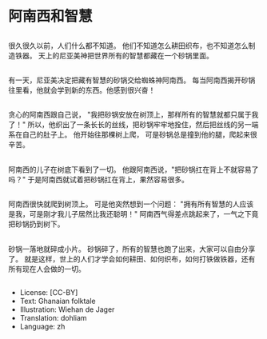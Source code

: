 # 阿南西和智慧

##
很久很久以前，人们什么都不知道。
他们不知道怎么耕田织布，也不知道怎么制造铁器。
天上的尼亚美神把世界所有的智慧都藏在一个砂锅里面。

##
有一天，尼亚美决定把藏有智慧的砂锅交给蜘蛛神阿南西。
每当阿南西揭开砂锅往里看，他就会学到新的东西。他感到很兴奋！

##
贪心的阿南西跟自己说，
"我把砂锅安放在树顶上，那样所有的智慧就都只属于我了！"
所以，他织出了一条长长的丝线，把砂锅牢牢地拴住，然后把丝线的另一端系在自己的肚子上。
他开始往那棵树上爬，
可是砂锅总是撞到他的腿，爬起来很辛苦。

##
阿南西的儿子在树底下看到了一切。
他跟阿南西说，"把砂锅扛在背上不就容易了吗？"
于是阿南西就试着把砂锅扛在背上，果然容易很多。

##
阿南西很快就爬到树顶上。
可是他突然想到一个问题：
"拥有所有智慧的人应该是我，可是刚才我儿子居然比我还聪明！"
阿南西气得差点跳起来了，一气之下竟把砂锅扔到树下。

##
砂锅一落地就碎成小片。
砂锅碎了，所有的智慧也跑了出来，大家可以自由分享了。
就是这样，世上的人们才学会如何耕田、如何织布，如何打铁做铁器，还有所有现在人会做的一切。

##
* License: [CC-BY]
* Text: Ghanaian folktale
* Illustration: Wiehan de Jager
* Translation: dohliam
* Language: zh
